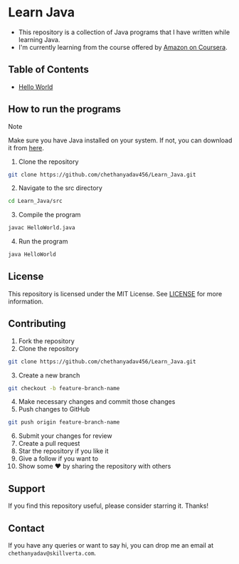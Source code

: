 # Learn Java 

- This repository is a collection of Java programs that I have written while learning Java.
- I'm currently learning from the course offered by [Amazon on Coursera](https://www.coursera.org/professional-certificates/amazon-junior-software-developer).

## Table of Contents

- [Hello World](./src/HelloWorld.java)

## How to run the programs

> [!NOTE]
> Make sure you have Java installed on your system. If not, you can download it from [here](https://www.oracle.com/java/technologies/javase-jdk11-downloads.html).

1. Clone the repository
```bash
git clone https://github.com/chethanyadav456/Learn_Java.git
```
2. Navigate to the src directory
```bash
cd Learn_Java/src
```
3. Compile the program
```bash
javac HelloWorld.java
```
4. Run the program
```bash
java HelloWorld
```

## License

This repository is licensed under the MIT License. See [LICENSE](./LICENSE) for more information.

## Contributing

1. Fork the repository
2. Clone the repository
```bash
git clone https://github.com/chethanyadav456/Learn_Java.git
```
3. Create a new branch
```bash
git checkout -b feature-branch-name
```
4. Make necessary changes and commit those changes
5. Push changes to GitHub
```bash
git push origin feature-branch-name
```
6. Submit your changes for review
7. Create a pull request
8. Star the repository if you like it
9. Give a follow if you want to
10. Show some ❤️ by sharing the repository with others

## Support

If you find this repository useful, please consider starring it. Thanks!

## Contact

If you have any queries or want to say hi, you can drop me an email at `chethanyadav@skillverta.com`.



